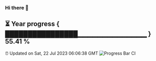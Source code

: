 ### Hi there 👋
⏳ Year progress { ████████████████▁▁▁▁▁▁▁▁▁▁▁▁▁▁ } 55.41 %
---
⏰ Updated on Sat, 22 Jul 2023 06:06:38 GMT
![Progress Bar CI](https://github.com/Moyi321/Moyi321/workflows/Progress%20Bar%20CI/badge.svg)
